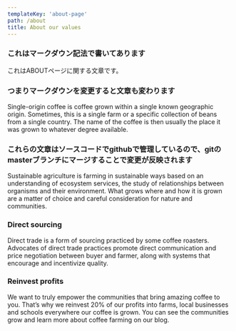 ```yaml
---
templateKey: 'about-page'
path: /about
title: About our values
---
```

### これはマークダウン記法で書いてあります
これはABOUTページに関する文章です。

### つまりマークダウンを変更すると文章も変わります
Single-origin coffee is coffee grown within a single known geographic origin. Sometimes, this is a single farm or a specific collection of beans from a single country. The name of the coffee is then usually the place it was grown to whatever degree available.

### これらの文章はソースコードでgithubで管理しているので、gitのmasterブランチにマージすることで変更が反映されます
Sustainable agriculture is farming in sustainable ways based on an understanding of ecosystem services, the study of relationships between organisms and their environment. What grows where and how it is grown are a matter of choice and careful consideration for nature and communities.

### Direct sourcing
Direct trade is a form of sourcing practiced by some coffee roasters. Advocates of direct trade practices promote direct communication and price negotiation between buyer and farmer, along with systems that encourage and incentivize quality.

### Reinvest profits
We want to truly empower the communities that bring amazing coffee to you. That’s why we reinvest 20% of our profits into farms, local businesses and schools everywhere our coffee is grown. You can see the communities grow and learn more about coffee farming on our blog.
